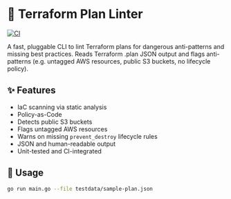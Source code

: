 # 🧹 Terraform Plan Linter

[![CI](https://github.com/your-username/terraform-plan-linter/actions/workflows/ci.yml/badge.svg)](https://github.com/your-username/terraform-plan-linter/actions)

A fast, pluggable CLI to lint Terraform plans for dangerous anti-patterns and missing best practices. Reads Terraform .plan JSON output and flags anti-patterns (e.g. untagged AWS resources, public S3 buckets, no lifecycle policy).

## ✨ Features

- IaC scanning via static analysis
- Policy-as-Code
- Detects public S3 buckets
- Flags untagged AWS resources
- Warns on missing `prevent_destroy` lifecycle rules
- JSON and human-readable output
- Unit-tested and CI-integrated

## 🚀 Usage

```bash
go run main.go --file testdata/sample-plan.json